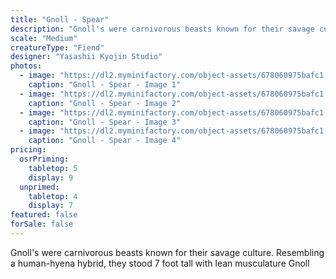 ```yaml
---
title: "Gnoll - Spear"
description: "Gnoll's were carnivorous beasts known for their savage culture. Resembling a human-hyena hybrid, they stood 7 foot tall with lean musculature Gnoll"
scale: "Medium"
creatureType: "Fiend"
designer: "Yasashii Kyojin Studio"
photos:
  - image: "https://dl2.myminifactory.com/object-assets/678060975bafc1.49975060/images/720X720-Gnoll_03_PS.jpg"
    caption: "Gnoll - Spear - Image 1"
  - image: "https://dl2.myminifactory.com/object-assets/678060975bafc1.49975060/images/720X720-Gnoll_03_C.jpg"
    caption: "Gnoll - Spear - Image 2"
  - image: "https://dl2.myminifactory.com/object-assets/678060975bafc1.49975060/images/720X720-Gnoll_03_SCALE.jpg"
    caption: "Gnoll - Spear - Image 3"
  - image: "https://dl2.myminifactory.com/object-assets/678060975bafc1.49975060/images/720X720-Gnoll_03_B.jpg"
    caption: "Gnoll - Spear - Image 4"
pricing:
  osrPriming:
    tabletop: 5
    display: 9
  unprimed:
    tabletop: 4
    display: 7
featured: false
forSale: false
---
```


Gnoll's were carnivorous beasts known for their savage culture. Resembling a human-hyena hybrid, they stood 7 foot tall with lean musculature Gnoll